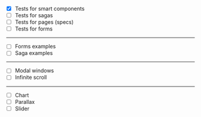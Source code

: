 - [x] Tests for smart components
- [ ] Tests for sagas
- [ ] Tests for pages (specs)
- [ ] Tests for forms

***

- [ ] Forms examples
- [ ] Saga examples

***

- [ ] Modal windows
- [ ] Infinite scroll

***
- [ ] Chart
- [ ] Parallax
- [ ] Slider 
